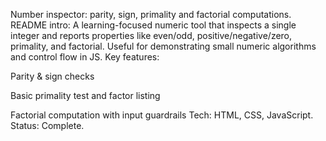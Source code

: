 Number inspector: parity, sign, primality and factorial computations.
README intro: A learning-focused numeric tool that inspects a single integer and reports properties like even/odd, positive/negative/zero, primality, and factorial. Useful for demonstrating small numeric algorithms and control flow in JS.
Key features:

Parity & sign checks

Basic primality test and factor listing

Factorial computation with input guardrails
Tech: HTML, CSS, JavaScript.
Status: Complete.


